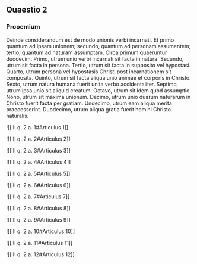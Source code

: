 ## Quaestio 2

### Prooemium

Deinde considerandum est de modo unionis verbi incarnati. Et primo quantum ad ipsam unionem; secundo, quantum ad personam assumentem; tertio, quantum ad naturam assumptam. Circa primum quaeruntur duodecim. Primo, utrum unio verbi incarnati sit facta in natura. Secundo, utrum sit facta in persona. Tertio, utrum sit facta in supposito vel hypostasi. Quarto, utrum persona vel hypostasis Christi post incarnationem sit composita. Quinto, utrum sit facta aliqua unio animae et corporis in Christo. Sexto, utrum natura humana fuerit unita verbo accidentaliter. Septimo, utrum ipsa unio sit aliquid creatum. Octavo, utrum sit idem quod assumptio. Nono, utrum sit maxima unionum. Decimo, utrum unio duarum naturarum in Christo fuerit facta per gratiam. Undecimo, utrum eam aliqua merita praecesserint. Duodecimo, utrum aliqua gratia fuerit homini Christo naturalis.

![[III q. 2 a. 1#Articulus 1]]

![[III q. 2 a. 2#Articulus 2]]

![[III q. 2 a. 3#Articulus 3]]

![[III q. 2 a. 4#Articulus 4]]

![[III q. 2 a. 5#Articulus 5]]

![[III q. 2 a. 6#Articulus 6]]

![[III q. 2 a. 7#Articulus 7]]

![[III q. 2 a. 8#Articulus 8]]

![[III q. 2 a. 9#Articulus 9]]

![[III q. 2 a. 10#Articulus 10]]

![[III q. 2 a. 11#Articulus 11]]

![[III q. 2 a. 12#Articulus 12]]

